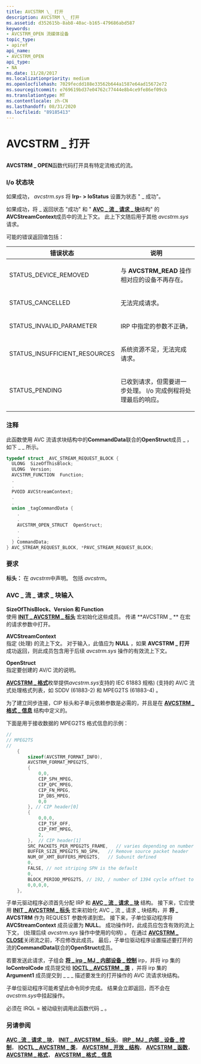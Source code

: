 ```yaml
---
title: AVCSTRM \_ 打开
description: AVCSTRM \_ 打开
ms.assetid: d352615b-8ab8-40ac-b165-479686abd587
keywords:
- AVCSTRM_OPEN 流媒体设备
topic_type:
- apiref
api_name:
- AVCSTRM_OPEN
api_type:
- NA
ms.date: 11/28/2017
ms.localizationpriority: medium
ms.openlocfilehash: 7029fecdd188e33562b644a1587e64ad15672e72
ms.sourcegitcommit: e769619bd37e04762c77444e8b4ce9fe86ef09cb
ms.translationtype: MT
ms.contentlocale: zh-CN
ms.lasthandoff: 08/31/2020
ms.locfileid: "89185413"
---
```

# <a name="avcstrm_open"></a>AVCSTRM \_ 打开


## <span id="ddk_avcstrm_open_ks"></span><span id="DDK_AVCSTRM_OPEN_KS"></span>


**AVCSTRM \_ OPEN**函数代码打开具有特定流格式的流。

### <a name="io-status-block"></a>I/o 状态块

如果成功， *avcstrm.sys* 将 **Irp- &gt; IoStatus** 设置为状态 " \_ 成功"。

如果成功，将 \_ 返回状态 "成功" 和 " [**AVC \_ 流 \_ 请求 \_ 块**](/windows-hardware/drivers/ddi/avcstrm/ns-avcstrm-_avc_stream_request_block)结构" 的**AVCStreamContext**成员中的流上下文。 此上下文随后用于其他 *avcstrm.sys* 请求。

可能的错误返回值包括：

<table>
<colgroup>
<col width="50%" />
<col width="50%" />
</colgroup>
<thead>
<tr class="header">
<th>错误状态</th>
<th>说明</th>
</tr>
</thead>
<tbody>
<tr class="odd">
<td><p>STATUS_DEVICE_REMOVED</p></td>
<td><p>与 <strong>AVCSTRM_READ</strong> 操作相对应的设备不再存在。</p></td>
</tr>
<tr class="even">
<td><p>STATUS_CANCELLED</p></td>
<td><p>无法完成请求。</p></td>
</tr>
<tr class="odd">
<td><p>STATUS_INVALID_PARAMETER</p></td>
<td><p>IRP 中指定的参数不正确，</p></td>
</tr>
<tr class="even">
<td><p>STATUS_INSUFFICIENT_RESOURCES</p></td>
<td><p>系统资源不足，无法完成请求。</p></td>
</tr>
<tr class="odd">
<td><p>STATUS_PENDING</p></td>
<td><p>已收到请求，但需要进一步处理。 I/o 完成例程将处理最后的响应。</p></td>
</tr>
</tbody>
</table>

 

### <a name="comments"></a>注释

此函数使用 AVC 流请求块结构中的**CommandData**联合的**OpenStruct**成员 \_ ，如下 \_ \_ 所示。

```cpp
typedef struct _AVC_STREAM_REQUEST_BLOCK {
  ULONG  SizeOfThisBlock;
  ULONG  Version;
  AVCSTRM_FUNCTION  Function;
  .
  .
  PVOID AVCStreamContext;
  .
  .
  union _tagCommandData {
    .
    .
    AVCSTRM_OPEN_STRUCT  OpenStruct;
    .
    .
  } CommandData;
} AVC_STREAM_REQUEST_BLOCK, *PAVC_STREAM_REQUEST_BLOCK;
```

### <a name="requirements"></a>要求

**标头：** 在 *avcstrm*中声明。 包括 *avcstrm*。

### <a name="span-idavc_stream_request_block_inputspanspan-idavc_stream_request_block_inputspanavc_stream_request_block-input"></a><span id="avc_stream_request_block_input"></span><span id="AVC_STREAM_REQUEST_BLOCK_INPUT"></span>AVC \_ 流 \_ 请求 \_ 块输入

<span id="SizeOfThisBlock__Version_and_Function"></span><span id="sizeofthisblock__version_and_function"></span><span id="SIZEOFTHISBLOCK__VERSION_AND_FUNCTION"></span>**SizeOfThisBlock、Version 和 Function**  
使用 [**INIT \_ AVCSTRM \_ 标头**](/windows-hardware/drivers/ddi/avcstrm/nf-avcstrm-init_avcstrm_header) 宏初始化这些成员。 传递 **AVCSTRM \_ ** 在宏的请求参数中打开。

<span id="AVCStreamContext"></span><span id="avcstreamcontext"></span><span id="AVCSTREAMCONTEXT"></span>**AVCStreamContext**  
指定 (处理) 的流上下文。 对于输入，此值应为 **NULL** ，如果 **AVCSTRM \_ 打开** 成功返回，则此成员包含用于后续 *avcstrm.sys* 操作的有效流上下文。

<span id="OpenStruct"></span><span id="openstruct"></span><span id="OPENSTRUCT"></span>**OpenStruct**  
指定要创建的 AV/C 流的说明。

[**AVCSTRM \_ 格式**](/windows-hardware/drivers/ddi/avcstrm/ne-avcstrm-_avcstrm_format)枚举提供*avcstrm.sys*支持的 IEC 61883 规格)  (支持的 AV/C 流式处理格式列表，如 SDDV (61883-2) 和 MPEG2TS (61883-4) 。

为了建立同步连接，CIP 标头和子单元依赖参数是必需的，并且是在 [**AVCSTRM \_ 格式 \_ 信息**](/windows-hardware/drivers/ddi/avcstrm/ns-avcstrm-_avcstrm_format_info) 结构中定义的。

下面是用于接收数据的 MPEG2TS 格式信息的示例：

```cpp
//
// MPEG2TS
//
    { 
        sizeof(AVCSTRM_FORMAT_INFO),
        AVCSTRM_FORMAT_MPEG2TS,
        {
            0,0,
            CIP_SPH_MPEG, 
            CIP_QPC_MPEG,
            CIP_FN_MPEG,
            IP_DBS_MPEG,
            0,0
        }, // CIP header[0]
        {
            0,0,0,
            CIP_TSF_OFF,
            CIP_FMT_MPEG,
            2,
        },  // CIP header[1]
        SRC_PACKETS_PER_MPEG2TS_FRAME,   // varies depending on number of source packets
        BUFFER_SIZE_MPEG2TS_NO_SPH,   // Remove source packet header
        NUM_OF_XMT_BUFFERS_MPEG2TS,   // Subunit defined
        0,
        FALSE, // not striping SPH is the default
        0,  
        BLOCK_PERIOD_MPEG2TS, // 192, / number of 1394 cycle offset to send one block
        0,0,0,0,
    },
```

子单元驱动程序必须首先分配 IRP 和 [**AVC \_ 流 \_ 请求 \_ 块**](/windows-hardware/drivers/ddi/avcstrm/ns-avcstrm-_avc_stream_request_block) 结构。 接下来，它应使用 [**INIT \_ AVCSTRM \_ 标头**](/windows-hardware/drivers/ddi/avcstrm/nf-avcstrm-init_avcstrm_header) 宏来初始化 AVC \_ 流 \_ 请求 \_ 块结构，并 **将 \_ AVCSTRM** 作为 REQUEST 参数传递到宏。 接下来，子单位驱动程序将 **AVCStreamContext** 成员设置为 **NULL**。 成功操作时，此成员应包含有效的流上下文， (处理后续 *avcstrm.sys* 操作中使用的句柄) 。 在通过 [**AVCSTRM \_ CLOSE**](avcstrm-close.md)关闭流之前，不应修改此成员。 最后，子单位驱动程序设置描述要打开的流的**CommandData**联合的**OpenStruct**成员。

若要发送此请求，子组会 [**将 \_ irp \_ MJ \_ 内部设备 \_ 控制**](../kernel/irp-mj-internal-device-control.md) irp，并将 irp 集的 **IoControlCode** 成员提交给 [**IOCTL \_ AVCSTRM \_ 类**](/windows-hardware/drivers/ddi/avcstrm/ni-avcstrm-ioctl_avcstrm_class) ，并将 irp 集的 **Argument1** 成员提交到 \_ \_ \_ 描述要发生的打开操作的 AVC 流请求块结构。

子单位驱动程序可能希望此命令同步完成。 结果会立即返回，而不会在 *avcstrm.sys*中挂起操作。

必须在 IRQL = 被动级别调用此函数代码 \_ 。

### <a name="see-also"></a>另请参阅

[**AVC \_流 \_ 请求 \_ 块**](/windows-hardware/drivers/ddi/avcstrm/ns-avcstrm-_avc_stream_request_block)， [**INIT \_ AVCSTRM \_ 标头**](/windows-hardware/drivers/ddi/avcstrm/nf-avcstrm-init_avcstrm_header)， [**IRP \_ MJ \_ 内部 \_ 设备 \_ 控制**](../kernel/irp-mj-internal-device-control.md)， [**IOCTL \_ AVCSTRM \_ 类**](/windows-hardware/drivers/ddi/avcstrm/ni-avcstrm-ioctl_avcstrm_class)， [**AVCSTRM \_ 开放 \_ 结构**](/windows-hardware/drivers/ddi/avcstrm/ns-avcstrm-_avcstrm_open_struct)， [**AVCSTRM \_ 函数**](/windows-hardware/drivers/ddi/avcstrm/ne-avcstrm-_avcstrm_function)， [**AVCSTRM \_ 格式**](/windows-hardware/drivers/ddi/avcstrm/ne-avcstrm-_avcstrm_format)， [**AVCSTRM \_ 格式 \_ 信息**](/windows-hardware/drivers/ddi/avcstrm/ns-avcstrm-_avcstrm_format_info)

 

